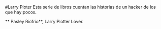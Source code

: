 #Larry Ploter
Esta serie de libros cuentan las historias de un hacker de los que hay pocos.

** Pasley Riofrio**, Larry Plotter Lover.
